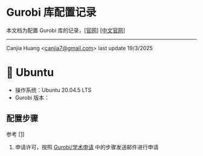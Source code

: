 # Gurobi 库配置记录

本文档为配置 Gurobi 库的记录，[[官网]](https://www.gurobi.com) [[中文官网]](http://www.gurobi.cn//)

---

Canjia Huang <<canjia7@gmail.com>> last update 19/3/2025

# :penguin: Ubuntu

- 操作系统：Ubuntu 20.04.5 LTS
- Gurobi 版本：

## 配置步骤

参考 [[1]](https://zhuanlan.zhihu.com/p/79524375)

1. 申请许可，按照 [Gurobi/学术申请](http://www.gurobi.cn//NewsView1.Asp?id=4) 中的步骤发送邮件进行申请